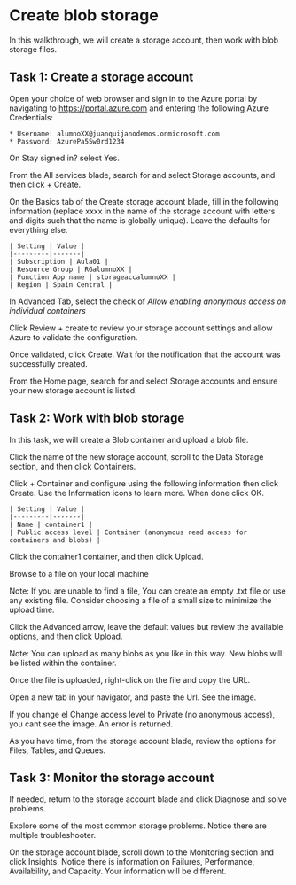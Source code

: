 # Create blob storage #
In this walkthrough, we will create a storage account, then work with blob storage files.

## Task 1: Create a storage account ##
Open your choice of web browser and sign in to the Azure portal by navigating to https://portal.azure.com and entering the following Azure Credentials:

    * Username: alumnoXX@juanquijanodemos.onmicrosoft.com
    * Password: AzurePa55w0rd1234

On Stay signed in? select Yes.

From the All services blade, search for and select Storage accounts, and then click + Create.

On the Basics tab of the Create storage account blade, fill in the following information (replace xxxx in the name of the storage account with letters and digits such that the name is globally unique). Leave the defaults for everything else.

    | Setting | Value |
    |---------|-------|
    | Subscription | Aula01 |
    | Resource Group | RGalumnoXX |
    | Function App name | storageaccalumnoXX |
    | Region | Spain Central |

In Advanced Tab, select the check of *Allow enabling anonymous access on individual containers*

Click Review + create to review your storage account settings and allow Azure to validate the configuration.

Once validated, click Create. Wait for the notification that the account was successfully created.

From the Home page, search for and select Storage accounts and ensure your new storage account is listed.

## Task 2: Work with blob storage ##
In this task, we will create a Blob container and upload a blob file.

Click the name of the new storage account, scroll to the Data Storage section, and then click Containers.

Click + Container and configure using the following information then click Create. Use the Information icons to learn more. When done click OK.

    | Setting | Value |
    |---------|-------|
    | Name | container1 |
    | Public access level | Container (anonymous read access for containers and blobs) |

Click the container1 container, and then click Upload.

Browse to a file on your local machine

Note: If you are unable to find a file, You can create an empty .txt file or use any existing file. Consider choosing a file of a small size to minimize the upload time.

Click the Advanced arrow, leave the default values but review the available options, and then click Upload.

Note: You can upload as many blobs as you like in this way. New blobs will be listed within the container.

Once the file is uploaded, right-click on the file and copy the URL.

Open a new tab in your navigator, and paste the Url. See the image.

If you change el Change access level to Private (no anonymous access), you cant see the image. An error is returned.

As you have time, from the storage account blade, review the options for Files, Tables, and Queues.

## Task 3: Monitor the storage account ##
If needed, return to the storage account blade and click Diagnose and solve problems.

Explore some of the most common storage problems. Notice there are multiple troubleshooter.

On the storage account blade, scroll down to the Monitoring section and click Insights. Notice there is information on Failures, Performance, Availability, and Capacity. Your information will be different.